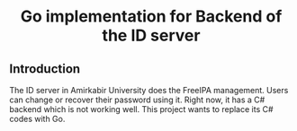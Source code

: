 <h1 align="center">Go implementation for Backend of the ID server</h1>

## Introduction

The ID server in Amirkabir University does the FreeIPA management. Users can change or recover their password using it.
Right now, it has a C# backend which is not working well. This project wants to replace its C# codes with Go.
